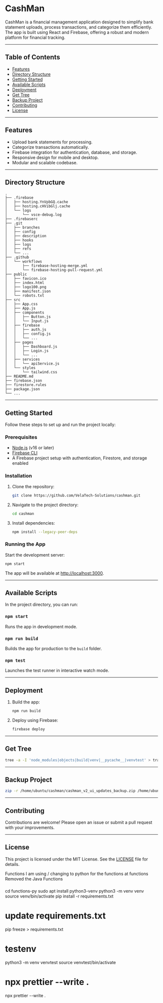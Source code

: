 # CashMan

CashMan is a financial management application designed to simplify bank statement uploads, process transactions, and categorize them efficiently. The app is built using React and Firebase, offering a robust and modern platform for financial tracking.

---

## Table of Contents

- [Features](#features)
- [Directory Structure](#directory-structure)
- [Getting Started](#getting-started)
- [Available Scripts](#available-scripts)
- [Deployment](#deployment)
- [Get Tree](#get-tree)
- [Backup Project](#backup-project)
- [Contributing](#contributing)
- [License](#license)

---

## Features

- Upload bank statements for processing.
- Categorize transactions automatically.
- Firebase integration for authentication, database, and storage.
- Responsive design for mobile and desktop.
- Modular and scalable codebase.

---

## Directory Structure

```plaintext
.
├── .firebase
│   ├── hosting.YnVpbGQ.cache
│   ├── hosting.cHVibGlj.cache
│   └── logs
│       └── vsce-debug.log
├── .firebaserc
├── .git
│   ├── branches
│   ├── config
│   ├── description
│   ├── hooks
│   ├── logs
│   ├── refs
│   └── ...
├── .github
│   └── workflows
│       ├── firebase-hosting-merge.yml
│       └── firebase-hosting-pull-request.yml
├── public
│   ├── favicon.ico
│   ├── index.html
│   ├── logo100.png
│   ├── manifest.json
│   └── robots.txt
├── src
│   ├── App.css
│   ├── App.js
│   ├── components
│   │   ├── Button.js
│   │   └── Input.js
│   ├── firebase
│   │   ├── auth.js
│   │   ├── config.js
│   │   └── ...
│   ├── pages
│   │   ├── Dashboard.js
│   │   ├── Login.js
│   │   └── ...
│   ├── services
│   │   └── apiService.js
│   └── styles
│       └── tailwind.css
├── README.md
├── firebase.json
├── firestore.rules
├── package.json
└── ...
```

---

## Getting Started

Follow these steps to set up and run the project locally:

### Prerequisites

- [Node.js](https://nodejs.org/) (v16 or later)
- [Firebase CLI](https://firebase.google.com/docs/cli/)
- A Firebase project setup with authentication, Firestore, and storage enabled

### Installation

1. Clone the repository:
   ```bash
   git clone https://github.com/VelaTech-Solutions/cashman.git
   ```
2. Navigate to the project directory:
   ```bash
   cd cashman
   ```
3. Install dependencies:
   ```bash
   npm install --legacy-peer-deps
   ```

### Running the App

Start the development server:

```bash
npm start
```

The app will be available at [http://localhost:3000](http://localhost:3000).

---

## Available Scripts

In the project directory, you can run:

### `npm start`

Runs the app in development mode.

### `npm run build`

Builds the app for production to the `build` folder.

### `npm test`

Launches the test runner in interactive watch mode.

---

## Deployment

1. Build the app:
   ```bash
   npm run build
   ```
2. Deploy using Firebase:
   ```bash
   firebase deploy
   ```

---

## Get Tree

```bash
tree -a -I 'node_modules|objects|build|venv|__pycache__|venvtest' > trash/directory_structure.txt
```

---

## Backup Project

```bash
zip -r /home/ubuntu/cashman/cashman_v2_ui_updates_backup.zip /home/ubuntu/cashman

```

---

## Contributing

Contributions are welcome! Please open an issue or submit a pull request with your improvements.

---

## License

This project is licensed under the MIT License. See the [LICENSE](./LICENSE) file for details.

Functions
I am using / changing to python for the functions at functions
Removed the Java Functions

###

cd functions-py
sudo apt install python3-venv
python3 -m venv venv
source venv/bin/activate
pip install -r requirements.txt

# update requirements.txt

pip freeze > requirements.txt

# testenv

python3 -m venv venvtest
source venvtest/bin/activate

# npx prettier --write .

npx prettier --write .

